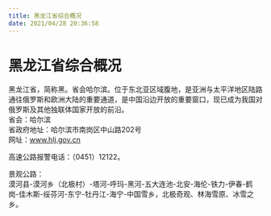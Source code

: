 ```yaml
---
title: 黑龙江省综合概况  
date: 2021/04/28 20:36:58  
---
```

  
# 黑龙江省综合概况  
黑龙江省，简称黑。省会哈尔滨。位于东北亚区域腹地，是亚洲与太平洋地区陆路通往俄罗斯和欧洲大陆的重要通道，是中国沿边开放的重要窗口，现已成为我国对俄罗斯及其他独联体国家开放的前沿。  
省会：哈尔滨  
省政府地址：哈尔滨市南岗区中山路202号  
网址：www.hlj.gov.cn  
  
高速公路报警电话：（0451）12122。  
  
景观公路：  
漠河县-漠河乡（北极村）-塔河-呼玛-黑河-五大连池-北安-海伦-铁力-伊春-鹤岗-佳木斯-绥芬河-东宁-牡丹江-海宁-中国雪乡，北极奇观、林海雪原、冰雪之乡。  
